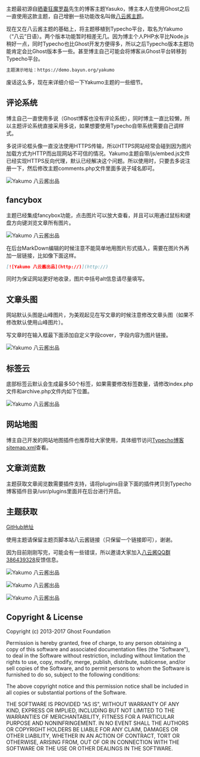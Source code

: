 主题最初源自[晒妻狂魔罗磊](https://luolei.org)先生的博客主题Yasuko，博主本人在使用Ghost之后一直使用这款主题，自己增删一些功能改名叫做[八云酱主题](https://www.bayun.org/bayun-theme)。

现在又在八云酱主题的基础上，将主题移植到Typecho平台，取名为Yakumo（“八云”日语）。两个版本功能暂时相差无几。因为博主个人PHP水平比Node.js稍好一点，同时Typecho也比Ghost开发方便得多，所以之后Typecho版本主题功能肯定会比Ghost版本多一些。甚至博主自己可能会将博客从Ghost平台转移到Typecho平台。

```html
主题演示地址：https://demo.bayun.org/yakumo
```

废话这么多，现在来详细介绍一下Yakumo主题的一些细节。

## 评论系统

博主自己一直使用多说（Ghost博客也没有评论系统），同时博主一直比较懒，所以主题评论系统直接采用多说，如果想要使用Typecho自带系统需要自己调样式。

多说评论框头像一直没法使用HTTPS传输，所以HTTPS网站经常会碰到因为图片加载方式为HTTP而出现网站不可信的情况。Yakumo主题自带/js/embed.js文件已经实现HTTPS反向代理，默认已经解决这个问题。所以使用时，只要去多说注册一下，然后修改主题comments.php文件里面多说子域名即可。

![Yakumo 八云酱出品](https://github.com/ryanwschina/Yakumo/blob/master/README/one.jpg)

## fancybox

主题已经集成fancybox功能，点击图片可以放大查看，并且可以用通过鼠标和键盘方向键浏览文章所有图片。

![Yakumo 八云酱出品](https://github.com/ryanwschina/Yakumo/blob/master/README/two.jpg)

在后台MarkDown编辑的时候注意不能简单地用图片形式插入，需要在图片外再加一层链接，比如像下面这样。

```markdown
[![Yakumo 八云酱出品](http://)](http://)
```

同时为保证网站更好地收录，图片中括号alt信息请尽量填写。

## 文章头图

网站默认头图是山峰图片，为美观起见在写文章的时候注意修改文章头图（如果不修改默认使用山峰图片）。

写文章时在输入框最下面添加自定义字段cover，字段内容为图片链接。

![Yakumo 八云酱出品](https://github.com/ryanwschina/Yakumo/blob/master/README/three.jpg)

## 标签云

底部标签云默认会生成最多50个标签，如果需要修改标签数量，请修改index.php文件和archive.php文件内如下位置。

![Yakumo 八云酱出品](https://github.com/ryanwschina/Yakumo/blob/master/README/four.jpg)

## 网站地图

博主自己开发的网站地图插件也推荐给大家使用，具体细节访问[Typecho博客sitemap.xml](https://www.bayun.org/typecho-sitemap/)查看。

## 文章浏览数

主题获取文章阅览数需要插件支持，请将plugins目录下面的插件拷贝到Typecho博客插件目录/usr/plugins里面并在后台进行开启。

## 主题获取

[GitHub地址](https://github.com/ryanwschina/Yakumo)

使用主题请保留主题页脚本站八云酱链接（只保留一个链接即可），谢谢。

因为目前刚刚写完，可能会有一些错误，所以邀请大家加入[八云酱QQ群386439328](https://shang.qq.com/wpa/qunwpa?idkey=0e6fd03688f9a871e30acce7c2e11ba2c486dbe6f768cac73e61b43495dd2d92)反馈信息。

![Yakumo 八云酱出品](https://github.com/ryanwschina/Yakumo/blob/master/README/five.jpg)

![Yakumo 八云酱出品](https://github.com/ryanwschina/Yakumo/blob/master/README/six.jpg)

![Yakumo 八云酱出品](https://github.com/ryanwschina/Yakumo/blob/master/README/seven.jpg)

## Copyright & License

Copyright (c) 2013-2017 Ghost Foundation

Permission is hereby granted, free of charge, to any person
obtaining a copy of this software and associated documentation
files (the "Software"), to deal in the Software without
restriction, including without limitation the rights to use,
copy, modify, merge, publish, distribute, sublicense, and/or sell
copies of the Software, and to permit persons to whom the
Software is furnished to do so, subject to the following
conditions:

The above copyright notice and this permission notice shall be
included in all copies or substantial portions of the Software.

THE SOFTWARE IS PROVIDED "AS IS", WITHOUT WARRANTY OF ANY KIND,
EXPRESS OR IMPLIED, INCLUDING BUT NOT LIMITED TO THE WARRANTIES
OF MERCHANTABILITY, FITNESS FOR A PARTICULAR PURPOSE AND
NONINFRINGEMENT. IN NO EVENT SHALL THE AUTHORS OR COPYRIGHT
HOLDERS BE LIABLE FOR ANY CLAIM, DAMAGES OR OTHER LIABILITY,
WHETHER IN AN ACTION OF CONTRACT, TORT OR OTHERWISE, ARISING
FROM, OUT OF OR IN CONNECTION WITH THE SOFTWARE OR THE USE OR
OTHER DEALINGS IN THE SOFTWARE.

